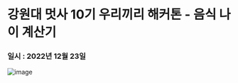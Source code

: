 # 강원대 멋사 10기 우리끼리 해커톤 - 음식 나이 계산기
### 일시 : 2022년 12월 23일
![image](https://user-images.githubusercontent.com/80823659/220111196-ea494596-73ea-410d-9539-eed3ac877963.png)

